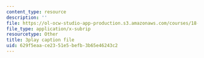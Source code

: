 ```yaml
---
content_type: resource
description: ''
file: https://ol-ocw-studio-app-production.s3.amazonaws.com/courses/18-06sc-linear-algebra-fall-2011/629f5eaace2351e5befb3b65e46243c2_KUuxdk_V7To.vtt
file_type: application/x-subrip
resourcetype: Other
title: 3play caption file
uid: 629f5eaa-ce23-51e5-befb-3b65e46243c2
---
```


